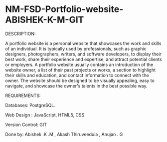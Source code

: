 # NM-FSD-Portfolio-website-ABISHEK-K-M-GIT

DESCRIPTION:

A portfolio website is a personal website that showcases the work and skills of an individual. It is typically used by professionals, such as graphic designers, photographers, writers, and software developers, to display their best work, share their experience and expertise, and attract potential clients or employers. A portfolio website usually contains an introduction of the website owner, a list of their past projects or works, a section to highlight their skills and education, and contact information to connect with the owner. The website should be designed to be visually appealing, easy to navigate, and showcase the owner's talents in the best possible way.

REQUIREMENTS:

Databases: PostgreSQL.

Web Design : JavaScript, HTML5, CSS

Version Control: GIT

Done by: Abishek .K .M , Akash Thiruveedula , Anujan . G
